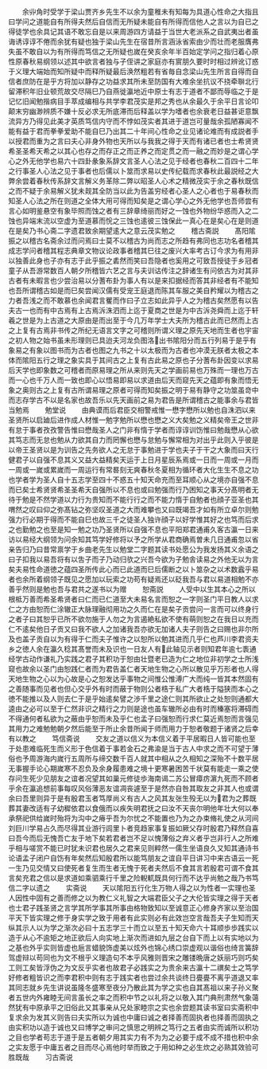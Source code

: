 <!-- { "loadSidebar": true } -->
　　余丱角时受学于梁山贾齐乡先生不以余为童稚未有知每为具道心性命之大指且曰学问之道能自有所得夫然后自信而无所疑未能自有所得而信他人之言以为自已之得徒学也余具记其语不敢忘自是以来周游四方请益于当世大老派系之自武夷出者虽诲诱谆谆不倦而余犹有疑也独于梁山先生在宿昔所言涵泳省索由少而壮而老服膺弗失虽不敢自以为有所得而笃信之无所疑也嵗在癸亥余年半百始定学问之指归着心原性原春秋易纲领以述其中欲言者独与子侄讲之家庭亦有賔朋久要时时相过辨讹订惑于义理大端始而知所疑中而释所疑最后涣然粗若有省毎自念梁山先生所言自得而自信者庶防在是乎方将加以静存之功益求其所未至防国有大难余坐抗议不挠牵聨北行留滞积年旧业顿荒故交尽隔巳乃自燕徙瀛地近中原士有志于道者不鄙而辱临之于是记忆旧闻勉揩病目手萃成编相与共学李君茂实是邦之秀也从余最久于余平日言论叩颠末穷幽渺辨质不嫌十反必求无所底滞而后释盖以学为嗜者也余衰老日益甚讵意飘流异方乃得见此美才英质笃信内守而不悖如茂实者其进于道岂可量哉余孤陋寡闻不能有益于君而拳拳爱助不能自巳乃出其二十年间心性命之业见诸论难而有成説者手以授君而重为之言曰夫心非身外物也天所以与我我之得于天而有诸已者也士希贤贤希圣圣希天希之以其心也存之而存正之而正养之而定贯之而一融之而妙是之谓心学心之外无他学也易六十四卦彖象系辞文言圣人心法之见于经者也春秋二百四十二年之行事圣人心法之见于事者也后儒以卜筮而求易以史传纪载而求春秋此最説经之大弊余尝着春秋传系辞文言解义务革除二弊以昭圣人心术之精微茂实于余之春秋既信之而不疑于余易解义犹未觌其全防当以此为告盖穷经者心圣人之心者也于易春秋而知圣人心法之所在则道之全体大用可得而知矣是之谓心学心之外无他学也吾师尝有言心如明鉴悬空有象毕照而蚀之者有三辞章绮丽而好之一蚀也外物纷华惑而入之二蚀也异端末流以空虚为至道慕而恱之三蚀也逺彼三蚀保此一真心在是矣心在是则道在是矣乃书心斋二字遗君致余期望逺大之意云茂实勉之
　　稽古斋説
　　髙阳隂振之以稽古名斋余过而问焉曰士莫不以稽古为尚而志之所趋有弗同也志功名者稽其成志学问者稽其程志典章文物议论政事者稽其巳往之废兴大率考古订今求为有用非以独善此身也子亦有志于此乎振之砉然而笑曰吾隐者也奚用之可致吾授徒于乡冠者童子从吾游常数百人朝夕所稽皆六艺之言与夫训诂传注之辞诸生有问依古为对其非古者有未暇言也少尝治易以分蓍布卦为事人有以是来扣据经而答其非经者有不能知也吾所谓稽古如是而巳矣尝闻汉儒有受宠王庭退而陈其车服之美自矜耀以为稽古之力者吾浅之而不敢慕也余闻君言矍而作曰子立志如此异乎人之为稽古矣然愿有以告夫古一也而有中古焉有上古焉泝洙泗而上迄于夏商之世是为中古泝尧舜而上迄于轩羲之世是为上古道之大原由是而出至于今几万年学士大夫所为稽古此而已然而上古之上复有古焉非书传之所纪无语言文字之可稽则所谓义理之原先天地而生者也宇宙之初人物之始书虽未形理则已具迨夫河龙负图洛出书隂阳分而五行列易于是乎有象易之有象以图书而为古者也图之九书之十以太极而为古者也冲漠无朕者太极之本体而隂阳五行之理之象实具于其间古之上复有古此易之原也子分蓍布卦因变以求易后天学也即象数之可稽者而原易理之所从来则先天之学画前易也万殊而一理也万古而一心也千万人而一致也即心以悟易即易以求道由后天而窥先天之蕴即有象而悟无象之奥则古之上复有古所谓易理之原者可得而知矣振之明于易有静守之功筮虽竒中而志存学古不以是名家也故吾乐以先天画前之易为君告是所谓稽古之能事余与君皆当勉焉
　　勉堂说
　　由典谟而后君臣交相警戒惟一懋字懋所以勉也自洙泗以来圣贤所以启廸后进作成人材惟一勉字勉所以懋也懋之义大矣勉之义精矣帝王之世非有怠于事者孜孜警告惟曰懋哉圣人之门非有惰于学者而谆谆训饬惟曰勉哉懋从心欲其笃志而无怠也勉从力欲其自力而罔懈也懋与怠勉与懈常相为对出乎此则入乎彼是以帝王圣贤以是为训告之先务欲人之无怠于事勉进于学也夫子于干之大象而曰天行健君子以自强不息其义又益大益精矣天运于上日月星辰系焉或一日而一周或一月而一周或一嵗或累嵗而一周运行有常晷刻无爽春秋冬夏相为循环者大化生生不息之功也学者学为圣人自十五志学至四十不惑五十知天命充而至耳顺心从之境亦自强不息而已矣士希贤贤希圣圣希天自强所以不息也或曰勉强而行乃困知之事天分髙明者无待于勉是不然学道以力行为贵知而不能行行之而不能力惰于自勉者也顔子亚圣也其喟然之叹曰仰之弥髙钻之弥坚叹圣道之大而难攀也又曰既竭吾才如有所立卓尔则勉强力行必期于得而不能自巳也故三千之徒圣人独许顔子以好学惟其好之也笃而后求之也勤勉之也至是知一勉之功乃圣贤所以自强不息也平阳郑君通甫久客古瀛一日来访以易经大纲领为问余知其笃学好修将以予之所学从君商确焉曽未几日通甫忽以省亲告归乃曰昔常禀学于乡曲老先生以勉堂二字题其读书处愿公为我发扬其义余语之曰子扣我以易吾将有以吿子而子乃动归欤之兴吾今欲为子勉舎读易之外他无以为言矣夫易性命道徳之蕴四圣所传此心而已此道而巳后儒断之以卜筮杂之以术数蠧乎易者也余所着纲领子既见之愿加以玩索之功苟有疑焉还以砭我吾与君以易道相勉不亦善乎然则是勉也吾与君共之遂书以为赠
　　恕斋説
　　人受中以生其本心之所以根柢万善而希圣希贤者曰仁而已仁道至大未易名言而恕之一字则圣门平日教人以求仁之方由恕而仁涂辙正大脉理融彻用功之久而仁在是矣子贡尝问一言而可以终身行之者子曰其恕乎已所不欲勿施于人勿之为言遏絶私欲不使有萌则恕之在我日以充而仁不逺矣他日子贡又曰我不欲人之加诸我吾亦欲无加诸人夫子则告之曰赐也非尔所及也盖子贡自以为有得于仁而夫子惟许之以恕所以勉其进而几乎仁也芦川李君资夫乡之徳人余在瀛久稔其髙誉而未及识也一日友人有此轴见示者则知君年逾七袠通经学古动作谦礼乃实践之君子其积功于恕由壮暨老已造为仁之地位非初学之士所浅窥也故余以圣门由恕践仁者而为君告盖仁者天地生物之心所以散见乎万形者也人得天地生物之心以为心故是心之恕发达乎事物之间惟公惟溥广大而纯一皆其本然固有之善随事而见者也但心交乎外有时而蔽于物则公者梏于私广大者梏于隘狭而本心之徳不能推以及人则去仁于是乎始逺矣譬之渉千里之途仁则其所欲止之处恕则通都大逵由之必可以至于仁然非识之精行之力则是途也虽车辙所必由有时而榛塞将滞碍而不得通何者私欲为之蔽由乎恕而未及乎仁也孟子曰强恕而行求仁莫近焉恕而言强见其用力之难勉勉朝夕然后能至于所止余昔所闻于师而用力于恕者敬题于诸贤之后幸有以教之
　　笃信斋说
　　交友之道以信义为本信义着于平居暇日人皆可能也至于处患难临死生而义形于色信着于事若金石之弗渝是当于古人中求之而不可望于薄俗也予周游海内嵗行五周所与缔交数千百人就其中相从之久相知之深殆不十数平居无事握手论心期嵗寒不忍负及余身履患难之境十更寒暑困苦千状莫有能走一乘之使存问生死少见朋友之谊者况望其如巢元修徒歩海南谒二苏公冒瘴疠濵九死而不顾者乎余在瀛追想前事每叹风俗薄恶友谊凋丧遽至于是然亦自咎其取友之非其人也或谓余曰吾里则异于是有殷君玉者笃厚尚义有古人之风其友张生殁无以为君为之葬既葬其妻改适有子幼穉依君以食俄而以疾失明君抚之曰汝不天丧尔明他年壮大何以奉承祭祀供给嵗时殆将为沟中之瘠乎吾为尔忧之不能置也乃为之办束脩礼使之从河间刘巨川学易占久而尽得其业游行闾里卜者竞趋家事复振如厥父存时殷君乃释然自喜曰吾今而后无愧吾亡友于地下矣若君者岂不足以愧薄俗之弃义者乎岂非行人之所难乎相与嗟赏不能已时犹未识君也居久之君来见则粹然一儒生坐语良久又知其通诗书论语孟子闭户自饬有年矣然后知殷君所以能笃朋友之谊自平日讲习中来古语云一死一生乃见交情又曰使死者复生而生者无愧于死者夫然后不食其言若殷君可谓不食其言矣充君之信以是求道如乘驷乘行千里之险輗軏既具何行而不达乎尚勉之哉乃书笃信二字以遗之
　　实斋说
　　天以隂阳五行化生万物人得之以为性者一实理也圣人因性中固有之善而修之以为教仁义礼智之大端君臣父子之大伦皆实理之得于天者也士君子践圣贤之言学其所学事其所事由格物致知以至诚意正心修身齐家以至治国平天下皆实理之修于身实学之致于用者有此实则必有此效岂空言哉吾夫子生知而天纵其示人以为学之渐次必曰十五志学三十而立以至五十知天命六十耳顺歩歩践实以造于从心不逾矩之地正欲后人向实地上渐次而进如九层之台自下而上以有实地以为之基也外乎实则皆虚也巵言蜡貌饰虚美以炫外也锦心绣口崇虚观以谐俗也绮言簧辞驾虚辩以苟同也为文不根乎义理造句不本乎风雅则晋宋之雕镂晩唐之妖丽巧则巧矣工则工矣皆浮伪之为文反乎实者也故君子必践实之为贵余来古瀛十二禩矣士之笃学好修者粗皆识之而李君积中则有志于践实者也尝过余共谈终日亹亹不离乎道退又率其同志就乡先生讲说虽隆冬盛寒至夜分乃散此其为学之实也自其髙祖以来子孙义聚者五世内外雍睦无间言虽长之率之而积中节之以礼将之以敬入其门典刑肃然气象蔼然犹有中原承平之旧俗此又其事亲从兄处家睦宗之实也余尝题其读书室曰实斋积中复求余为发其义则告曰夫实所以为诚也中庸曰诚之者择善而固执者也择善而固执之由实积功以造于诚也又曰博学之审问之慎思之明辨之笃行之五者由实而诚所以积功之目也学者苟志于道于是五者朝夕用其实力有不为为之必要于成不成不措也积中余之实友愿于中庸五者之目而尽心焉他时举而致之于用如种之必生炊之必熟其效验可胜既哉
　　习古斋说
